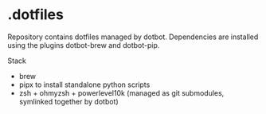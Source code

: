 # .dotfiles

Repository contains dotfiles managed by dotbot. 
Dependencies are installed using the plugins dotbot-brew and dotbot-pip.


Stack

- brew 
- pipx to install standalone python scripts
- zsh + ohmyzsh + powerlevel10k (managed as git submodules, symlinked together by dotbot)
